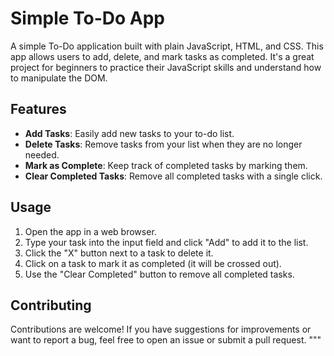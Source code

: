 # Simple To-Do App

A simple To-Do application built with plain JavaScript, HTML, and CSS. This app allows users to add, delete, and mark tasks as completed. It's a great project for beginners to practice their JavaScript skills and understand how to manipulate the DOM.

## Features
- **Add Tasks**: Easily add new tasks to your to-do list.
- **Delete Tasks**: Remove tasks from your list when they are no longer needed.
- **Mark as Complete**: Keep track of completed tasks by marking them.
- **Clear Completed Tasks**: Remove all completed tasks with a single click.

## Usage
1. Open the app in a web browser.
2. Type your task into the input field and click "Add" to add it to the list.
3. Click the "X" button next to a task to delete it.
4. Click on a task to mark it as completed (it will be crossed out).
5. Use the "Clear Completed" button to remove all completed tasks.

## Contributing
Contributions are welcome! If you have suggestions for improvements or want to report a bug, feel free to open an issue or submit a pull request.
"""
